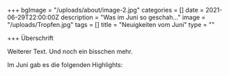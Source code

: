 +++
bgImage = "/uploads/about/image-2.jpg"
categories = []
date = 2021-06-29T22:00:00Z
description = "Was im Juni so geschah..."
image = "/uploads/Tropfen.jpg"
tags = []
title = "Neuigkeiten vom Juni"
type = ""

+++
Überschrift

Weiterer Text. Und noch ein bisschen mehr.

Im Juni gab es die folgenden Highlights:
